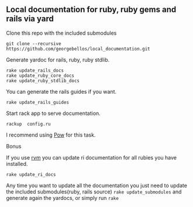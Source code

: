 ## Local documentation for ruby, ruby gems and rails via yard

Clone this repo with the included submodules

    git clone --recursive https://github.com/georgebellos/local_documentation.git

Generate yardoc for rails, ruby, ruby stdlib.

    rake update_rails_docs
    rake update_ruby_core_docs
    rake update_ruby_stdlib_docs

You can generate the rails guides if you want.

    rake update_rails_guides

Start rack app to serve documentation.

    rackup  config.ru

I recommend using [Pow](http://pow.cx) for this task.

Bonus

If you use [rvm](http://rvm.io) you can update ri documentation for all rubies you have
installed.

    rake update_ri_docs

Any time you want to update all the documentation you just need to update the included
submodules(ruby, rails source) `rake update_submodules` and generate again the yardocs, or simply
run `rake`

